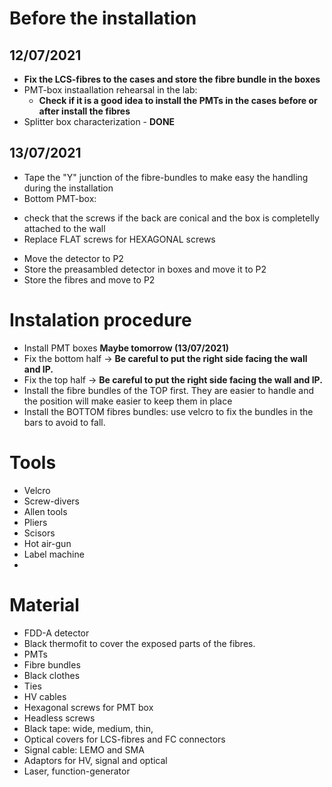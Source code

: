# Before the installation 
## 12/07/2021
* **Fix the LCS-fibres to the cases and store the fibre bundle in the boxes**
* PMT-box instaallation rehearsal in the lab: 
  - **Check if it is a good idea to install the PMTs in the cases before or after install the fibres**
* Splitter box characterization - **DONE**

## 13/07/2021
* Tape the "Y" junction of the fibre-bundles to make easy the handling during the installation
* Bottom PMT-box: 
 - check that the screws if the back are conical and the box is completelly attached to the wall
 - Replace FLAT screws for HEXAGONAL screws
* Move the detector to P2
* Store the preasambled detector in boxes and move it to P2
* Store the fibres and move to P2

# Instalation procedure
- Install PMT boxes **Maybe tomorrow (13/07/2021)**
- Fix the bottom half -> **Be careful to put the right side facing the wall and IP.**
- Fix the top half -> **Be careful to put the right side facing the wall and IP.**
- Install the fibre bundles of the TOP first. They are easier to handle and the position will make easier to keep them in place
- Install the BOTTOM fibres bundles: use velcro to fix the bundles in the bars to avoid to fall.

# Tools
- Velcro 
- Screw-divers
- Allen tools
- Pliers
- Scisors
- Hot air-gun
- Label machine
- 

# Material
- FDD-A detector
- Black thermofit to cover the exposed parts of the fibres.
- PMTs
- Fibre bundles
- Black clothes
- Ties
- HV cables
- Hexagonal screws for PMT box
- Headless screws
- Black tape: wide, medium, thin, 
- Optical covers for LCS-fibres and FC connectors
- Signal cable: LEMO and SMA
- Adaptors for HV, signal and optical
- Laser, function-generator
